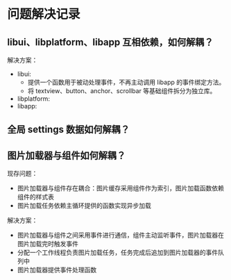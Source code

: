 # 问题解决记录

## libui、libplatform、libapp 互相依赖，如何解耦？

解决方案：

- libui:
  - 提供一个函数用于被动处理事件，不再主动调用 libapp 的事件绑定方法。
  - 将 textview、button、anchor、scrollbar 等基础组件拆分为独立库。
- libplatform:
- libapp:

## 全局 settings 数据如何解耦？

## 图片加载器与组件如何解耦？

现存问题：

- 图片加载器与组件存在耦合：图片缓存采用组件作为索引，图片加载函数依赖组件的样式表
- 图片加载任务依赖主循环提供的函数实现异步加载

解决方案：

- 图片加载器与组件之间采用事件进行通信，组件主动监听事件，图片加载器在图片加载完时触发事件
- 分配一个工作线程负责图片加载任务，任务完成后追加到图片加载器的事件队列中
- 图片加载器提供事件处理函数
